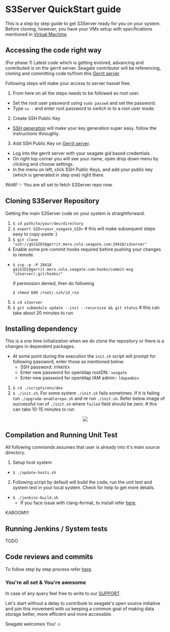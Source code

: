 # S3Server QuickStart guide
This is a step by step guide to get S3Server ready for you on your system.
Before cloning, however, you have your VMs setup with specifications mentioned in [Virtual Machine](VIRTUAL_MACHINE.md).

## Accessing the code right way
(For phase 1) Latest code which is getting evolved, advancing and contributed is on the gerrit server.
Seagate contributor will be referencing, cloning and committing code to/from this [Gerrit server](http://gerrit.mero.colo.seagate.com:8080).

Following steps will make your access to server hassel free.
1. From here on all the steps needs to be followed as root user.
  * Set the root user password using `sudo passwd` and set the password.
  * Type `su -` and enter root password to switch in to a root user mode.
2. Create SSH Public Key
  * [SSH generation](https://git-scm.com/book/en/v2/Git-on-the-Server-Generating-Your-SSH-Public-Key) will make your key generation super easy. follow the instructions throughly.
3. Add SSH Public Key on [Gerrit server](http://gerrit.mero.colo.seagate.com:8080).
  * Log into the gerrit server with your seagate gid based credentials.
  * On right top corner you will see your name, open drop down menu by clicking and choose settings.
  * In the menu on left, click SSH Public Keys, and add your public key (which is generated in step one) right there.

WoW! :sparkles:
You are all set to fetch S3Server repo now. 

## Cloning S3Server Repository
Getting the main S3Server code on your system is straightforward.
1. `$ cd path/to/your/dev/directory`
2. `$ export GID=<your_seagate_GID>` # this will make subsequent steps easy to copy-paste :)
3. `$ git clone "ssh://g${GID}@gerrit.mero.colo.seagate.com:29418/s3server"` 
4. Enable some pre-commit hooks required before pushing your changes to remote.
  * `$ scp -p -P 29418 g${GID}@gerrit.mero.colo.seagate.com:hooks/commit-msg "s3server/.git/hooks/"`
    
    if permission denied, then do following
    
    `$ chmod 600 /root/.ssh/id_rsa`

5. `$ cd s3server`
6. `$ git submodule update --init --recursive && git status`  # this can take about 20 minutes to run

## Installing dependency
This is a one time initialization when we do clone the repository or there is a changes in dependent packages.

  * At some point during the execution the `init.sh` script will prompt for following password, enter those as mentioned below.
    * SSH password: `XYRATEX`
    * Enter new password for openldap rootDN:: `seagate`
    * Enter new password for openldap IAM admin:: `ldapadmin`

1. `$ cd ./scripts/env/dev`
2. `$ ./init.sh`, For some system `./init.sh` fails sometimes. If it is failing run `./upgrade-enablerepo.sh` and re run `./init.sh`. Refer below image of successful run of `./init.sh` where `failed` field should be zero.  # this can take 10-15 minutes to run

<p align="center"><img src="../../assets/images/init_script_output.png?raw=true"></p>

  
## Compilation and Running Unit Test
All following commands assumes that user is already into it's main source directory.
1. Setup host system
  * `$ ./update-hosts.sh`
2. Following script by default will build the code, run the unit test and system test in your local system. Check for help to get more details.
  * `$ ./jenkins-build.sh`
    * If you face issue with clang-format, to install refer [here](MeroQuickStart.md#getting-git--gerit-to-work).

KABOOM!!!
  
## Running Jenkins / System tests

TODO

## Code reviews and commits

To follow step by step process refer [here](MeroQuickStart.md#Code-reviews-and-commits).

### You're all set & You're awesome

In case of any query feel free to write to our [SUPPORT](support.md).

Let's start without a delay to contribute to seagate's open source initiative and join this movement with us keeping a common goal of making data storage better, more efficient and more accessible.

Seagate welcomes You! :relaxed:

